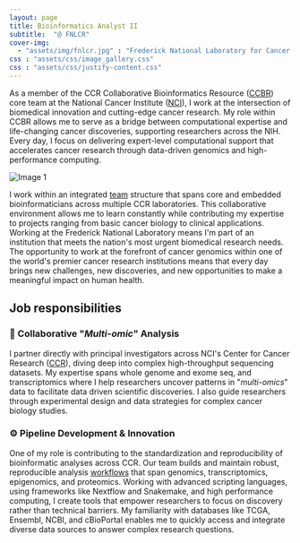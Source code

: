 ```yaml
---
layout: page
title: Bioinformatics Analyst II
subtitle:  "@ FNLCR"
cover-img: 
  - "assets/img/fnlcr.jpg" : "Frederick National Laboratory for Cancer Research"
css : "assets/css/image_gallery.css"
css : "assets/css/justify-content.css"
---
```


As a member of the CCR Collaborative Bioinformatics Resource ([CCBR](https://bioinformatics.ccr.cancer.gov/ccbr/)) core team at the National Cancer Institute ([NCI](https://cancer.gov/)), I work at the intersection of biomedical innovation and cutting-edge cancer research. My role within CCBR allows me to serve as a bridge between computational expertise and life-changing cancer discoveries, supporting researchers across the NIH. Every day, I focus on delivering expert-level computational support that accelerates cancer research through data-driven genomics and high-performance computing.


<div class="responsive-gallery">
    <div class="image-card">
        <img src="../assets/img/intro_schema.png" alt="Image 1">
    </div>
</div>

I work within an integrated <a href="https://bioinformatics.ccr.cancer.gov/ccbr/people/" target="_blank" rel="noopener noreferrer">team</a> structure that spans core and embedded bioinformaticians across multiple CCR laboratories. This collaborative environment allows me to learn constantly while contributing my expertise to projects ranging from basic cancer biology to clinical applications. Working at the Frederick National Laboratory means I'm part of an institution that meets the nation's most urgent biomedical research needs. The opportunity to work at the forefront of cancer genomics within one of the world's premier cancer research institutions means that every day brings new challenges, new discoveries, and new opportunities to make a meaningful impact on human health.



## Job responsibilities

### 🧬 Collaborative "*Multi-omic*" Analysis
I partner directly with principal investigators across NCI's Center for Cancer Research ([CCR](https://ccr.cancer.gov/)), diving deep into complex high-throughput sequencing datasets. My expertise spans whole genome and exome seq, and transcriptomics where I help researchers uncover patterns in "*multi-omics*" data to facilitate data driven scientific discoveries. I also guide researchers through experimental design and data strategies for complex cancer biology studies. 

### ⚙️ Pipeline Development & Innovation
One of my role is contributing to the standardization and reproducibility of bioinformatic analyses across CCR. Our team builds and maintain robust, reproducible analysis [workflows](https://github.com/ccbr) that span genomics, transcriptomics, epigenomics, and proteomics. Working with advanced scripting languages, using frameworks like Nextflow and Snakemake, and high performance computing, I create tools that empower researchers to focus on discovery rather than technical barriers. My familiarity with databases like TCGA, Ensembl, NCBI, and cBioPortal enables me to quickly access and integrate diverse data sources to answer complex research questions.